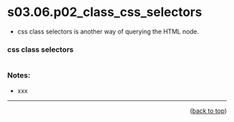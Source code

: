 <a name="topage"></a>

# s03.06.p02_class_css_selectors

* css class selectors is another way of querying the HTML node.

### css class selectors
```
```

### Notes:
* xxx

----

<p align="right">(<a href="#topage">back to top</a>)</p>
<br/>
<br/>
